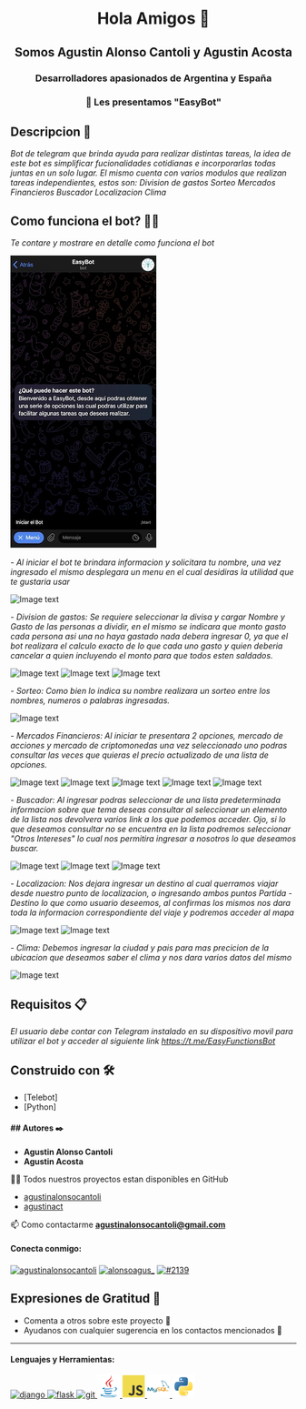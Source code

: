 <h1 align="center">Hola Amigos 👋</h1>
<h2 align="center">Somos Agustin Alonso Cantoli y Agustin Acosta</h2>
<h3 align="center">Desarrolladores apasionados de Argentina y España</h3>
<h3 align="center">🔭 Les presentamos "EasyBot"</h3>

## Descripcion 📖

_Bot de telegram que brinda ayuda para realizar distintas tareas, la idea de este bot es simplificar fucionalidades cotidianas e incorporarlas todas juntas en un solo lugar. El mismo cuenta con varios modulos que realizan tareas independientes, estos son:
Division de gastos
Sorteo
Mercados Financieros
Buscador
Localizacion
Clima_

## Como funciona el bot? 👨‍💻

_Te contare y mostrare en detalle como funciona el bot_

![Image text](https://github.com/agustinalonsocantoli/Bot/blob/pilabranch/ImgEasyBot/1.jpg)


_- Al iniciar el bot te brindara informacion y solicitara tu nombre, una vez ingresado el mismo desplegara un menu en el cual desidiras la utilidad que te gustaria usar_

![Image text](2)

_- Division de gastos: Se requiere seleccionar la divisa y cargar Nombre y Gasto de las personas a dividir, en el mismo se indicara que monto gasto cada persona asi una no haya gastado nada debera ingresar 0, ya que el bot realizara el calculo exacto de lo que cada uno gasto y quien deberia cancelar a quien incluyendo el monto para que todos esten saldados._

![Image text](3)
![Image text](4)
![Image text](5)

_- Sorteo: Como bien lo indica su nombre realizara un sorteo entre los nombres, numeros o palabras ingresadas._

![Image text](6)

_- Mercados Financieros: Al iniciar te presentara 2 opciones, mercado de acciones y mercado de criptomonedas una vez seleccionado uno podras consultar las veces que quieras el precio actualizado de una lista de opciones._

![Image text](7)
![Image text](8)
![Image text](9)
![Image text](10)
![Image text](11)

_- Buscador: Al ingresar podras seleccionar de una lista predeterminada informacion sobre que tema deseas consultar al seleccionar un elemento de la lista nos devolvera varios link a los que podemos acceder. Ojo, si lo que deseamos consultar no se encuentra en la lista podremos seleccionar "Otros Intereses" lo cual nos permitira ingresar a nosotros lo que deseamos buscar._

![Image text](12)
![Image text](13)
![Image text](14)

_- Localizacion: Nos dejara ingresar un destino al cual querramos viajar desde nuestro punto de localizacion, o ingresando ambos puntos Partida - Destino lo que como usuario deseemos, al confirmas los mismos nos dara toda la informacion correspondiente del viaje y podremos acceder al mapa_

![Image text](15)
![Image text](16)

_- Clima: Debemos ingresar la ciudad y pais para mas precicion de la ubicacion que deseamos saber el clima y nos dara varios datos del mismo_

![Image text](17)

## Requisitos 📋

_El usuario debe contar con Telegram instalado en su dispositivo movil para utilizar el bot y acceder al siguiente link https://t.me/EasyFunctionsBot_

## Construido con 🛠️

* [Telebot]
* [Python]

<h4 align="left">## Autores ✒️</h4>

* **Agustin Alonso Cantoli**
* **Agustin Acosta** 

👨‍💻 Todos nuestros proyectos estan disponibles en GitHub
- [agustinalonsocantoli](https://github.com/agustinalonsocantoli)
- [agustinact](https://github.com/agustinact)


📫 Como contactarme **agustinalonsocantoli@gmail.com**

<h4 align="left">Conecta conmigo:</h4>
<p align="left">
<a href="https://linkedin.com/in/agustinalonsocantoli" target="blank"><img align="center" src="https://raw.githubusercontent.com/rahuldkjain/github-profile-readme-generator/master/src/images/icons/Social/linked-in-alt.svg" alt="agustinalonsocantoli" height="30" width="40" /></a>
<a href="https://instagram.com/alonsoagus_" target="blank"><img align="center" src="https://raw.githubusercontent.com/rahuldkjain/github-profile-readme-generator/master/src/images/icons/Social/instagram.svg" alt="alonsoagus_" height="30" width="40" /></a>
<a href="https://discord.gg/#2139" target="blank"><img align="center" src="https://raw.githubusercontent.com/rahuldkjain/github-profile-readme-generator/master/src/images/icons/Social/discord.svg" alt="#2139" height="30" width="40" /></a>
</p>

## Expresiones de Gratitud 🎁

* Comenta a otros sobre este proyecto 📢
* Ayudanos con cualquier sugerencia en los contactos mencionados 📢

---

<h4 align="left">Lenguajes y Herramientas:</h4>
<p align="left"> <a href="https://www.djangoproject.com/" target="_blank" rel="noreferrer"> <img src="https://cdn.worldvectorlogo.com/logos/django.svg" alt="django" width="40" height="40"/> </a> <a href="https://flask.palletsprojects.com/" target="_blank" rel="noreferrer"> <img src="https://www.vectorlogo.zone/logos/pocoo_flask/pocoo_flask-icon.svg" alt="flask" width="40" height="40"/> </a> <a href="https://git-scm.com/" target="_blank" rel="noreferrer"> <img src="https://www.vectorlogo.zone/logos/git-scm/git-scm-icon.svg" alt="git" width="40" height="40"/> </a> <a href="https://www.java.com" target="_blank" rel="noreferrer"> <img src="https://raw.githubusercontent.com/devicons/devicon/master/icons/java/java-original.svg" alt="java" width="40" height="40"/> </a> <a href="https://developer.mozilla.org/en-US/docs/Web/JavaScript" target="_blank" rel="noreferrer"> <img src="https://raw.githubusercontent.com/devicons/devicon/master/icons/javascript/javascript-original.svg" alt="javascript" width="40" height="40"/> </a> <a href="https://www.mysql.com/" target="_blank" rel="noreferrer"> <img src="https://raw.githubusercontent.com/devicons/devicon/master/icons/mysql/mysql-original-wordmark.svg" alt="mysql" width="40" height="40"/> </a> <a href="https://www.python.org" target="_blank" rel="noreferrer"> <img src="https://raw.githubusercontent.com/devicons/devicon/master/icons/python/python-original.svg" alt="python" width="40" height="40"/> </a> </p>

